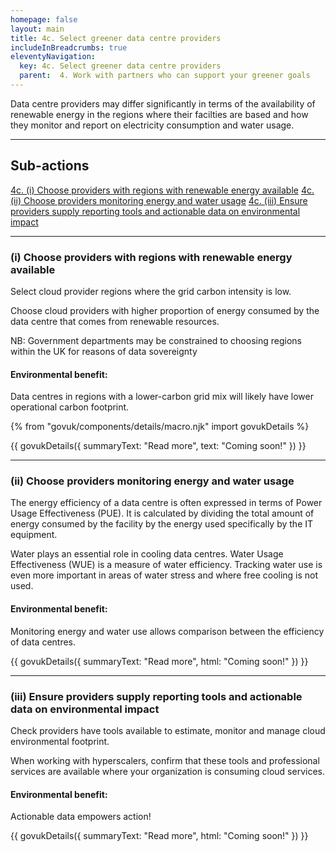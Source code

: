 ```yaml
---
homepage: false
layout: main
title: 4c. Select greener data centre providers
includeInBreadcrumbs: true
eleventyNavigation:
  key: 4c. Select greener data centre providers
  parent:  4. Work with partners who can support your greener goals
---
```

Data centre providers may differ significantly in terms of the availability of renewable energy in the regions where their facilties are based and how they monitor and report on electricity consumption and water usage.

* * *

## Sub-actions

[4c. (i) Choose providers with regions with renewable energy available](#(i)-choose-providers-with-regions-with-renewable-energy-available)
[4c. (ii) Choose providers monitoring energy and water usage](#(ii)-choose-providers-monitoring-energy-and-water-usage)
[4c. (iii) Ensure providers supply reporting tools and actionable data on environmental impact](#(iii)-ensure-providers-supply-reporting-tools-and-actionable-data-on-environmental-impact)

* * *

###  (i) Choose providers with regions with renewable energy available

Select cloud provider regions where the grid carbon intensity is low.

Choose cloud providers with higher proportion of energy consumed by the data centre that comes from renewable resources.

NB: Government departments may be constrained to choosing regions within the UK for reasons of data sovereignty
 

#### Environmental benefit: 
Data centres in regions with a lower-carbon grid mix will likely have lower operational carbon footprint.

{% from "govuk/components/details/macro.njk" import govukDetails %}

{{ govukDetails({
  summaryText: "Read more",
  text: "Coming soon!"
}) }}
* * *

###  (ii) Choose providers monitoring energy and water usage

The energy efficiency of a data centre is often expressed in terms of Power Usage Effectiveness (PUE). It is calculated by dividing the total amount of energy consumed by the facility by the energy used specifically by the IT equipment.

Water plays an essential role in cooling data centres. Water Usage Effectiveness (WUE) is a measure of water efficiency. Tracking water use is even more important in areas of water stress and where free cooling is not used.

#### Environmental benefit: 
Monitoring energy and water use allows comparison between the efficiency of data centres.

{{ govukDetails({
  summaryText: "Read more",
  html: "Coming soon!"
}) }}

* * *

###  (iii) Ensure providers supply reporting tools and actionable data on environmental impact

Check providers have tools available to estimate, monitor and manage cloud environmental footprint. 

When working with hyperscalers, confirm that these tools and professional services are available where your organization is consuming cloud services.

#### Environmental benefit: 
Actionable data empowers action! 

{{ govukDetails({
  summaryText: "Read more",
  html: "Coming soon!"
}) }}
